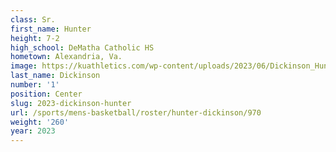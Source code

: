 ```yaml
---
class: Sr.
first_name: Hunter
height: 7-2
high_school: DeMatha Catholic HS
hometown: Alexandria, Va.
image: https://kuathletics.com/wp-content/uploads/2023/06/Dickinson_Hunter_2023-600x400.jpg
last_name: Dickinson
number: '1'
position: Center
slug: 2023-dickinson-hunter
url: /sports/mens-basketball/roster/hunter-dickinson/970
weight: '260'
year: 2023
---
```

